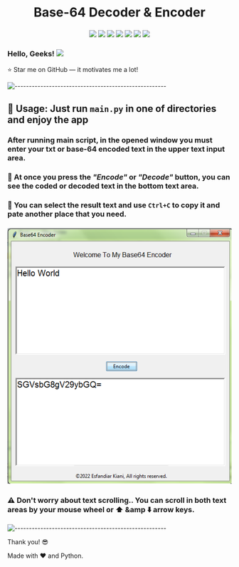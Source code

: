 <h1 align="center"> 
    Base-64 Decoder &amp Encoder
</h1>

<h3 align="center">
    <img src="https://img.shields.io/badge/made%20by-Stphen-informational?style=plastic&cacheSeconds=3600">
    <img src="https://img.shields.io/badge/language-python-blueviolet?logo=python&style=plastic&cacheSeconds=3600&logoColor=orange&logoWidth=20">
    <img src="https://img.shields.io/badge/last%20version-v.1.0-success?style=plastic&cacheSeconds=3600">
    <img src="https://badges.frapsoft.com/os/v1/open-source.svg?v=103&style=plastic&cacheSeconds=3600">
    <img src="https://img.shields.io/github/issues/Es-Kiani/Base64?style=plastic&cacheSeconds=3600">
    <img src="https://img.shields.io/github/forks/Es-Kiani/Base64?style=plastic&cacheSeconds=3600">
    <img src="https://img.shields.io/github/stars/Es-Kiani/Base64?color=gold&style=plastic&cacheSeconds=3600">
</h3>
 
  
   
 
<h3 align="left"> 
    Hello, Geeks! <img src="https://raw.githubusercontent.com/MartinHeinz/MartinHeinz/master/wave.gif" width="30px">
</h3>

:star: Star me on GitHub — it motivates me a lot!



![-----------------------------------------------------](https://raw.githubusercontent.com/andreasbm/readme/master/assets/lines/rainbow.png)


## :satellite: Usage: Just run ```main.py``` in one of directories and enjoy the app

### After running main script, in the opened window you must enter your txt or base-64 encoded text in the upper text input area.


### :file_folder: At once you press the _"Encode"_ or _"Decode"_ button, you can see the coded or decoded text in the bottom text area.


### :memo: You can select the result text and use ```Ctrl+C``` to copy it and pate another place that you need.

<h3 align="center"> 
    <img src="https://github.com/Es-Kiani/Base64/blob/main/ScSht/1.PNG" >
</h3>

### :warning:  Don't worry about text scrolling.. You can scroll in both text areas by your mouse wheel or :arrow_up: &amp :arrow_down: arrow keys.



![-----------------------------------------------------](https://raw.githubusercontent.com/andreasbm/readme/master/assets/lines/rainbow.png)


Thank you! :sunglasses:

Made with :heart: and Python.

